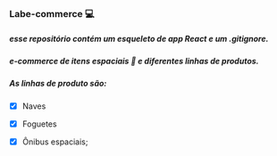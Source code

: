 ### Labe-commerce :computer:
##### esse repositório contém um esqueleto de app React e um .gitignore.

##### e-commerce de itens espaciais :rocket: e diferentes linhas de produtos. 

##### As linhas de produto são:

- [x] Naves  
- [x] Foguetes   
- [x] Ônibus espaciais;

